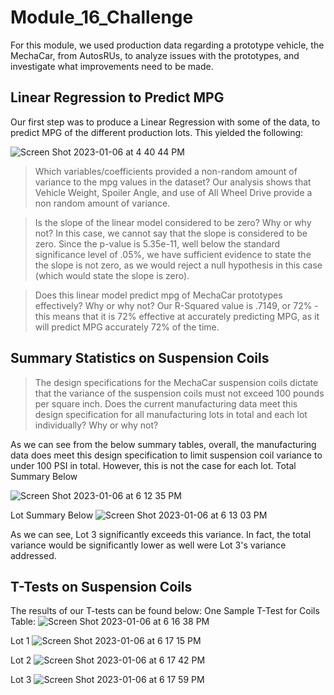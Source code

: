# Module_16_Challenge
For this module, we used production data regarding a prototype vehicle, the MechaCar, from AutosRUs, to analyze issues with the prototypes, and investigate what improvements need to be made. 

## Linear Regression to Predict MPG
Our first step was to produce a Linear Regression with some of the data, to predict MPG of the different production lots. This yielded the following:

![Screen Shot 2023-01-06 at 4 40 44 PM](https://user-images.githubusercontent.com/112847821/211122640-f672fd51-83b3-4909-a364-661cde0c3d61.png)

> Which variables/coefficients provided a non-random amount of variance to the mpg values in the dataset?
Our analysis shows that Vehicle Weight, Spoiler Angle, and use of All Wheel Drive provide a non random amount of variance.

> Is the slope of the linear model considered to be zero? Why or why not?
In this case, we cannot say that the slope is considered to be zero. Since the p-value is 5.35e-11, well below the standard significance level of .05%, we have sufficient evidence to state the the slope is not zero, as we would reject a null hypothesis in this case (which would state the slope is zero). 

> Does this linear model predict mpg of MechaCar prototypes effectively? Why or why not?
Our R-Squared value is .7149, or 72% - this means that it is 72% effective at accurately predicting MPG, as it will predict MPG accurately 72% of the time. 

## Summary Statistics on Suspension Coils
>The design specifications for the MechaCar suspension coils dictate that the variance of the suspension coils must not exceed 100 pounds per square inch. Does the current manufacturing data meet this design specification for all manufacturing lots in total and each lot individually? Why or why not?

As we can see from the below summary tables, overall, the manufacturing data does meet this design specification to limit suspension coil variance to under 100 PSI in total. However, this is not the case for each lot. 
Total Summary Below

![Screen Shot 2023-01-06 at 6 12 35 PM](https://user-images.githubusercontent.com/112847821/211126922-0b36fb09-925a-4fbc-9ce9-485f28c62a80.png)

Lot Summary Below
![Screen Shot 2023-01-06 at 6 13 03 PM](https://user-images.githubusercontent.com/112847821/211126956-c8757f17-46f6-43be-9206-86f93e2a4ab1.png)

As we can see, Lot 3 significantly exceeds this variance. In fact, the total variance would be significantly lower as well were Lot 3's variance addressed.


## T-Tests on Suspension Coils
The results of our T-tests can be found below:
One Sample T-Test for Coils Table:
![Screen Shot 2023-01-06 at 6 16 38 PM](https://user-images.githubusercontent.com/112847821/211127096-089acad2-b636-477a-b61b-97bbc11a3fab.png)

Lot 1
![Screen Shot 2023-01-06 at 6 17 15 PM](https://user-images.githubusercontent.com/112847821/211127112-14ab52ad-4ab0-492c-a141-8ca1993f6053.png)

Lot 2
![Screen Shot 2023-01-06 at 6 17 42 PM](https://user-images.githubusercontent.com/112847821/211127135-1e14ede4-639b-4d4b-9cc7-798af3b8c602.png)

Lot 3
![Screen Shot 2023-01-06 at 6 17 59 PM](https://user-images.githubusercontent.com/112847821/211127154-bcb93071-ac39-47a7-a058-675316e6a6e0.png)

